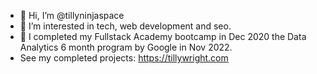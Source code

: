 - 👋 Hi, I’m @tillyninjaspace
- 👀 I’m interested in tech, web development and seo.
- 🌱 I completed my Fullstack Academy bootcamp in Dec 2020 the Data Analytics 6 month program by Google in Nov 2022.
- See my completed projects: https://tillywright.com

<!---
tillyninjaspace/tillyninjaspace is a ✨ special ✨ repository because its `README.md` (this file) appears on your GitHub profile.
You can click the Preview link to take a look at your changes.
--->

